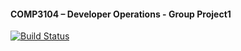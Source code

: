 #### COMP3104 – Developer Operations - Group Project1

[![Build Status](https://app.travis-ci.com/toubielawbar/COMP3104_Group13_Assignment.svg?branch=master)](https://app.travis-ci.com/toubielawbar/COMP3104_Group13_Assignment)